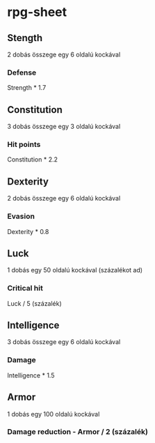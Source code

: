 # rpg-sheet

## Stength
2 dobás összege egy 6 oldalú kockával
### Defense
Strength * 1.7

## Constitution
3 dobás összege egy 3 oldalú kockával
### Hit points
Constitution * 2.2

## Dexterity
2 dobás összege egy 6 oldalú kockával
### Evasion
Dexterity * 0.8

## Luck
1 dobás egy 50 oldalú kockával (százalékot ad)
### Critical hit
Luck / 5 (százalék)

## Intelligence
3 dobás összege egy 6 oldalú kockával
### Damage
Intelligence * 1.5

## Armor
1 dobás egy 100 oldalú kockával
### Damage reduction - Armor / 2 (százalék)
